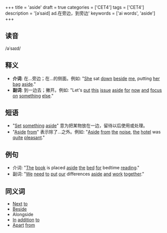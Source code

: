 +++
title = 'aside'
draft = true
categories = ['CET4']
tags = ['CET4']
description = '[əˈsaid] ad.在旁边，到旁边'
keywords = ['ai words', 'aside']
+++

## 读音
/əˈsaɪd/

## 释义
- **介词**: 在...旁边；在...的侧面。例如: "[She](/zh/post/she/) sat [down](/zh/post/down/) [beside](/zh/post/beside/) [me](/zh/post/me/), putting [her](/zh/post/her/) [bag](/zh/post/bag/) [aside](/zh/post/aside/)."
- **副词**: 到一边去；撇开。例如: "Let's [put](/zh/post/put/) [this](/zh/post/this/) [issue](/zh/post/issue/) [aside](/zh/post/aside/) [for](/zh/post/for/) [now](/zh/post/now/) [and](/zh/post/and/) [focus](/zh/post/focus/) [on](/zh/post/on/) [something](/zh/post/something/) [else](/zh/post/else/)."

## 短语
- "[Set](/zh/post/set/) [something](/zh/post/something/) [aside](/zh/post/aside/)" 意为把某物放在一边，留待以后使用或处理。
- "[Aside](/zh/post/aside/) [from](/zh/post/from/)" 表示除了...之外。例如: "[Aside](/zh/post/aside/) [from](/zh/post/from/) [the](/zh/post/the/) [noise](/zh/post/noise/), [the](/zh/post/the/) [hotel](/zh/post/hotel/) was [quite](/zh/post/quite/) [pleasant](/zh/post/pleasant/)."

## 例句
- 介词: "[The](/zh/post/the/) [book](/zh/post/book/) is placed [aside](/zh/post/aside/) [the](/zh/post/the/) [bed](/zh/post/bed/) [for](/zh/post/for/) bedtime [reading](/zh/post/reading/)."
- 副词: "[We](/zh/post/we/) [need](/zh/post/need/) [to](/zh/post/to/) [put](/zh/post/put/) [our](/zh/post/our/) differences [aside](/zh/post/aside/) [and](/zh/post/and/) [work](/zh/post/work/) [together](/zh/post/together/)."

## 同义词
- [Next](/zh/post/next/) [to](/zh/post/to/)
- [Beside](/zh/post/beside/)
- Alongside
- [In](/zh/post/in/) [addition](/zh/post/addition/) [to](/zh/post/to/)
- [Apart](/zh/post/apart/) [from](/zh/post/from/)
